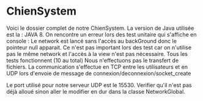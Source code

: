 # ChienSystem
Voici le dossier complet de notre ChienSystem. La version de Java utilisée est la : JAVA 8. 
On rencontre un erreur lors des test unitaire qui s'affiche en console : Le network est lancé sans l'accès au backGround donc le pointeur null apparait. Ce n'est pas important lors des test car on n'utilise pas le même network et l'accès à la view n'est pas nécessaire.
Tous les tests fonctionnent (10 au total) 
Nous n'effectuons pas le transfert de fichiers. La communication s'effectue en TCP entre les utilisateurs et en UDP lors d'envoie de message de connexion/deconnexion/socket_create

Le port utilisé pour notre serveur UDP est le 15530. Verifier qu'il n'est pas déjà alloué sinon aller le modifier en dur dans la classe NetworkGlobal.
